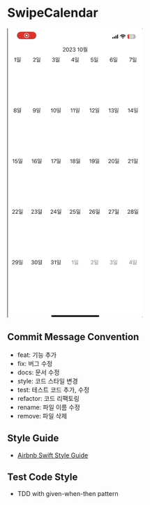 # SwipeCalendar

![](resources/capture.gif)

## Commit Message Convention
* feat: 기능 추가
* fix: 버그 수정
* docs: 문서 수정
* style: 코드 스타일 변경
* test: 테스트 코드 추가, 수정
* refactor: 코드 리팩토링
* rename: 파일 이름 수정
* remove: 파일 삭제

## Style Guide
* [Airbnb Swift Style Guide](https://github.com/airbnb/swift)

## Test Code Style
* TDD with given-when-then pattern